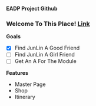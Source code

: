 **EADP Project Github**
### Welcome To This Place! [Link](http://twitch.tv/GodPos1/)

**Goals**
- [x] Find JunLin A Good Friend
- [ ] Find JunLin A Girl Friend
- [ ] Get An A For The Module

**Features**
* Master Page
* Shop
* Itinerary